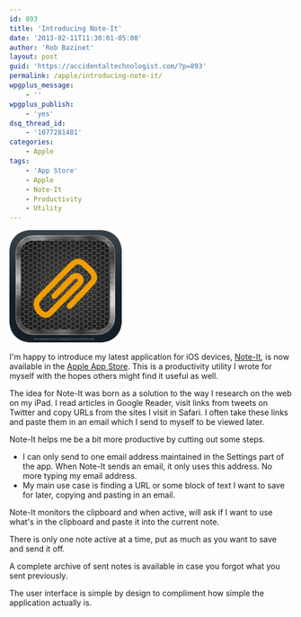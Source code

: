 ```yaml
---
id: 893
title: 'Introducing Note-It'
date: '2013-02-11T11:30:01-05:00'
author: 'Rob Bazinet'
layout: post
guid: 'https://accidentaltechnologist.com/?p=893'
permalink: /apple/introducing-note-it/
wpgplus_message:
    - ''
wpgplus_publish:
    - 'yes'
dsq_thread_id:
    - '1077281481'
categories:
    - Apple
tags:
    - 'App Store'
    - Apple
    - Note-It
    - Productivity
    - Utility
---
```


![Screenshot 1afaa9c247a71c1346fa2d51bf413fae](/assets/img/2013/02/screenshot-1afaa9c247a71c1346fa2d51bf413fae.png "screenshot-1afaa9c247a71c1346fa2d51bf413fae.png")

I'm happy to introduce my latest application for iOS devices, [Note-It](https://noteitapp.com/), is now available in the [Apple App Store](https://itunes.apple.com/us/app/note-it/id594839708?ls=1&mt=8). This is a productivity utility I wrote for myself with the hopes others might find it useful as well.

The idea for Note-It was born as a solution to the way I research on the web on my iPad. I read articles in Google Reader, visit links from tweets on Twitter and copy URLs from the sites I visit in Safari. I often take these links and paste them in an email which I send to myself to be viewed later.

Note-It helps me be a bit more productive by cutting out some steps.

- I can only send to one email address maintained in the Settings part of the app. When Note-It sends an email, it only uses this address. No more typing my email address.
- My main use case is finding a URL or some block of text I want to save for later, copying and pasting in an email.

Note-It monitors the clipboard and when active, will ask if I want to use what's in the clipboard and paste it into the current note.

There is only one note active at a time, put as much as you want to save and send it off.

A complete archive of sent notes is available in case you forgot what you sent previously.

The user interface is simple by design to compliment how simple the application actually is.